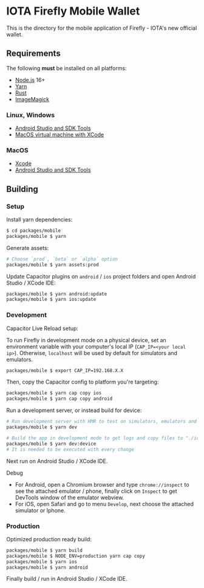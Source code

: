 # IOTA Firefly Mobile Wallet

This is the directory for the mobile application of Firefly - IOTA's new official wallet.

## Requirements

The following __must__ be installed on all platforms:

- [Node.js](https://nodejs.org/en/) 16+
- [Yarn](https://classic.yarnpkg.com/en/docs/install)
- [Rust](https://www.rust-lang.org/tools/install)
- [ImageMagick](https://imagemagick.org/script/download.php)

### Linux, Windows

- [Android Studio and SDK Tools](https://developer.android.com/studio)
- [MacOS virtual machine with XCode](https://github.com/kholia/OSX-KVM)
### MacOS

- [Xcode](https://developer.apple.com/xcode/)
- [Android Studio and SDK Tools](https://developer.android.com/studio)


## Building


### Setup

Install yarn dependencies:
```bash
$ cd packages/mobile
packages/mobile $ yarn
```

Generate assets:
```bash
# Choose `prod`, `beta` or `alpha` option
packages/mobile $ yarn assets:prod
```

Update Capacitor plugins on `android` / `ios` project folders and open Android Studio / XCode IDE:
```bash
packages/mobile $ yarn android:update
packages/mobile $ yarn ios:update
```


### Development

Capacitor Live Reload setup:

To run Firefly in development mode on a physical device, set an environment variable with your computer's local IP (`CAP_IP=<your local ip>`). Otherwise, `localhost` will be used by default for simulators and emulators.
```bash
packages/mobile $ export CAP_IP=192.168.X.X
```
Then, copy the Capacitor config to platform you're targeting:
```bash
packages/mobile $ yarn cap copy ios
packages/mobile $ yarn cap copy android
```

Run a development server, or instead build for device:
```bash
# Run development server with HMR to test on simulators, emulators and phones
packages/mobile $ yarn dev

# Build the app in development mode to get logs and copy files to "./ios" and "./android" project folders
packages/mobile $ yarn dev:device
# It is needed to be executed with every change
```
Next run on Android Studio / XCode IDE.

Debug
- For Android, open a Chromium browser and type `chrome://inspect` to see the attached emulator / phone, finally click on `Inspect` to get DevTools window of the emulator webview.
- For iOS, open Safari and go to menu `Develop`, next choose the attached simulator or Iphone.


### Production 

Optimized production ready build:
```bash
packages/mobile $ yarn build
packages/mobile $ NODE_ENV=production yarn cap copy
packages/mobile $ yarn ios
packages/mobile $ yarn android
```
Finally build / run in Android Studio / XCode IDE.
